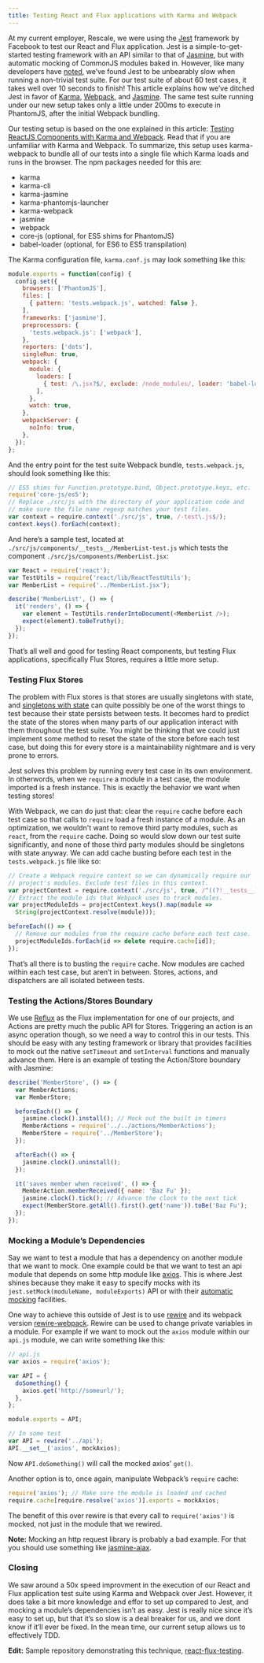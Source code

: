```yaml
---
title: Testing React and Flux applications with Karma and Webpack
---
```

At my current employer, Rescale, we were using the [Jest][j] framework by
Facebook to test our React and Flux application. Jest is a simple-to-get-started
testing framework with an API similar to that of [Jasmine][ja], but with
automatic mocking of CommonJS modules baked in. However, like many developers
have [noted][n], we’ve found Jest to be unbearably slow when running a
non-trivial test suite. For our test suite of about 60 test cases, it takes well
over 10 seconds to finish! This article explains how we’ve ditched Jest in favor
of [Karma][k], [Webpack][w], and [Jasmine][ja]. The same test suite running
under our new setup takes only a little under 200ms to execute in PhantomJS,
after the initial Webpack bundling.

Our testing setup is based on the one explained in this article: [Testing
ReactJS Components with Karma and Webpack][t]. Read that if you are unfamiliar
with Karma and Webpack. To summarize, this setup uses karma-webpack to bundle all
of our tests into a single file which Karma loads and runs in the browser. The
npm packages needed for this are:

- karma
- karma-cli
- karma-jasmine
- karma-phantomjs-launcher
- karma-webpack
- jasmine
- webpack
- core-js (optional, for ES5 shims for PhantomJS)
- babel-loader (optional, for ES6 to ES5 transpilation)

The Karma configuration file, `karma.conf.js` may look something like this:

```javascript
module.exports = function(config) {
  config.set({
    browsers: ['PhantomJS'],
    files: [
      { pattern: 'tests.webpack.js', watched: false },
    ],
    frameworks: ['jasmine'],
    preprocessors: {
      'tests.webpack.js': ['webpack'],
    },
    reporters: ['dots'],
    singleRun: true,
    webpack: {
      module: {
        loaders: [
          { test: /\.jsx?$/, exclude: /node_modules/, loader: 'babel-loader' },
        ],
      },
      watch: true,
    },
    webpackServer: {
      noInfo: true,
    },
  });
};
```

And the entry point for the test suite Webpack bundle, `tests.webpack.js`,
should look something like this:

```javascript
// ES5 shims for Function.prototype.bind, Object.prototype.keys, etc.
require('core-js/es5');
// Replace ./src/js with the directory of your application code and
// make sure the file name regexp matches your test files.
var context = require.context('./src/js', true, /-test\.js$/);
context.keys().forEach(context);
```

And here’s a sample test, located at
`./src/js/components/__tests__/MemberList-test.js` which tests the component
`./src/js/components/MemberList.jsx`:

```javascript
var React = require('react');
var TestUtils = require('react/lib/ReactTestUtils');
var MemberList = require('../MemberList.jsx');

describe('MemberList', () => {
  it('renders', () => {
    var element = TestUtils.renderIntoDocument(<MemberList />);
    expect(element).toBeTruthy();
  });
});
```

That’s all well and good for testing React components, but testing Flux
applications, specifically Flux Stores, requires a little more setup.

### Testing Flux Stores

The problem with Flux stores is that stores are usually singletons with state,
and [singletons with state][s] can quite possibly be one of the worst things to
test because their state persists between tests. It becomes hard to predict the
state of the stores when many parts of our application interact with them
throughout the test suite. You might be thinking that we could just implement
some method to reset the state of the store before each test case, but doing
this for every store is a maintainability nightmare and is very prone to errors.

Jest solves this problem by running every test case in its own environment. In
otherwords, when we `require` a module in a test case, the module imported is a
fresh instance. This is exactly the behavior we want when testing stores!

With Webpack, we can do just that: clear the `require` cache before each test
case so that calls to `require` load a fresh instance of a module. As an
optimization, we wouldn't want to remove third party modules, such as `react`,
from the `require` cache. Doing so would slow down our test suite significantly,
and none of those third party modules should be singletons with state anyway. We
can add cache busting before each test in the `tests.webpack.js` file like so:

```javascript
// Create a Webpack require context so we can dynamically require our
// project's modules. Exclude test files in this context.
var projectContext = require.context('./src/js', true, /^((?!__tests__).)*.jsx?$/);
// Extract the module ids that Webpack uses to track modules.
var projectModuleIds = projectContext.keys().map(module =>
  String(projectContext.resolve(module)));

beforeEach(() => {
  // Remove our modules from the require cache before each test case.
  projectModuleIds.forEach(id => delete require.cache[id]);
});
```

That’s all there is to busting the `require` cache. Now modules are cached
within each test case, but aren’t in between. Stores, actions, and dispatchers
are all isolated between tests.

### Testing the Actions/Stores Boundary

We use [Reflux][r] as the Flux implementation for one of our projects, and
Actions are pretty much the public API for Stores. Triggering an action is an
async operation though, so we need a way to control this in our tests. This
should be easy with any testing framework or library that provides facilities to
mock out the native `setTimeout` and `setInterval` functions and manually
advance them. Here is an example of testing the Action/Store boundary with
Jasmine:

```javascript
describe('MemberStore', () => {
  var MemberActions;
  var MemberStore;

  beforeEach(() => {
    jasmine.clock().install(); // Mock out the built in timers
    MemberActions = require('../../actions/MemberActions');
    MemberStore = require('../MemberStore');
  });

  afterEach(() => {
    jasmine.clock().uninstall();
  });

  it('saves member when received', () => {
    MemberAction.memberReceived({ name: 'Baz Fu' });
    jasmine.clock().tick(); // Advance the clock to the next tick
    expect(MemberStore.getAll().first().get('name')).toBe('Baz Fu');
  });
});
```

### Mocking a Module’s Dependencies

Say we want to test a module that has a dependency on another module that we
want to mock. One example could be that we want to test an api module that
depends on some http module like [axios][a]. This is where Jest shines because
they make it easy to specify mocks with its `jest.setMock(moduleName,
moduleExports)` API or with their [automatic mocking][am] facilities.

One way to achieve this outside of Jest is to use [rewire][re] and its webpack
version [rewire-webpack][rw]. Rewire can be used to change private variables in
a module. For example if we want to mock out the `axios` module within our
`api.js` module, we can write something like this:

```javascript
// api.js
var axios = require('axios');

var API = {
  doSomething() {
    axios.get('http://someurl/');
  },
};

module.exports = API;

// In some test
var API = rewire('../api');
API.__set__('axios', mockAxios);
```

Now `API.doSomething()` will call the mocked axios' `get()`.

Another option is to, once again, manipulate Webpack’s `require` cache:

```javascript
require('axios'); // Make sure the module is loaded and cached
require.cache[require.resolve('axios')].exports = mockAxios;
```

The benefit of this over rewire is that every call to `require('axios')` is
mocked, not just in the module that we rewired.

**Note:** Mocking an http request library is probably a bad example. For that
you should use something like [jasmine-ajax][jx].

### Closing

We saw around a 50x speed improvment in the execution of our React and Flux
application test suite using Karma and Webpack over Jest. However, it does take
a bit more knowledge and effor to set up compared to Jest, and mocking a
module’s dependencies isn’t as easy. Jest is really nice since it’s easy to set
up, but that it’s so slow is a deal breaker for us, and we dont know if it’ll
ever be fixed. In the mean time, our current setup allows us to effectively TDD.

**Edit:** Sample repository demonstrating this technique,
[react-flux-testing][rt].

[a]: https://github.com/mzabriskie/axios
[am]: https://facebook.github.io/jest/docs/automatic-mocking.html
[j]: https://facebook.github.io/jest/
[ja]: http://jasmine.github.io/
[jx]: https://github.com/jasmine/jasmine-ajax
[k]: http://karma-runner.github.io/
[n]: https://github.com/facebook/jest/issues/116
[r]: https://github.com/spoike/refluxjs
[re]: https://github.com/jhnns/rewire
[rt]: https://github.com/kentor/react-flux-testing
[rw]: https://github.com/jhnns/rewire-webpack
[s]: http://misko.hevery.com/code-reviewers-guide/flaw-brittle-global-state-singletons/
[t]: https://www.codementor.io/reactjs/tutorial/test-reactjs-components-karma-webpack
[w]: http://webpack.github.io/
